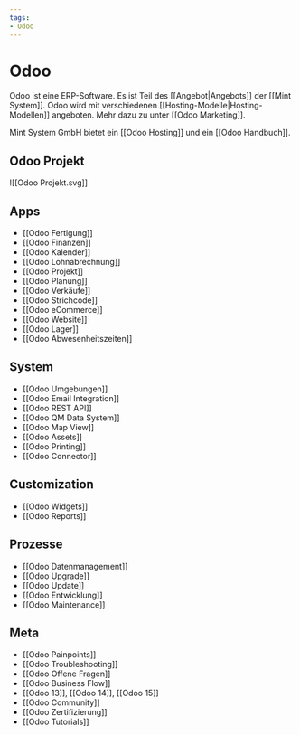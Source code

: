 ```yaml
---
tags:
- Odoo
---
```


# Odoo
Odoo ist eine ERP-Software. Es ist Teil des [[Angebot|Angebots]] der [[Mint System]]. Odoo wird mit verschiedenen [[Hosting-Modelle|Hosting-Modellen]] angeboten. Mehr dazu zu unter [[Odoo Marketing]].

Mint System GmbH bietet ein [[Odoo Hosting]] und ein [[Odoo Handbuch]].

## Odoo Projekt

![[Odoo Projekt.svg]]

## Apps

* [[Odoo Fertigung]]
* [[Odoo Finanzen]]
* [[Odoo Kalender]]
* [[Odoo Lohnabrechnung]]
* [[Odoo Projekt]]
* [[Odoo Planung]]
* [[Odoo Verkäufe]]
* [[Odoo Strichcode]]
* [[Odoo eCommerce]]
* [[Odoo Website]]
* [[Odoo Lager]]
* [[Odoo Abwesenheitszeiten]]

## System

* [[Odoo Umgebungen]]
* [[Odoo Email Integration]]
* [[Odoo REST API]]
* [[Odoo QM Data System]]
* [[Odoo Map View]]
* [[Odoo Assets]]
* [[Odoo Printing]]
* [[Odoo Connector]]

## Customization

* [[Odoo Widgets]]
* [[Odoo Reports]]

## Prozesse

* [[Odoo Datenmanagement]]
* [[Odoo Upgrade]]
* [[Odoo Update]]
* [[Odoo Entwicklung]]
* [[Odoo Maintenance]]

## Meta

* [[Odoo Painpoints]]
* [[Odoo Troubleshooting]]
* [[Odoo Offene Fragen]]
* [[Odoo Business Flow]]
* [[Odoo 13]], [[Odoo 14]], [[Odoo 15]]
* [[Odoo Community]]
* [[Odoo Zertifizierung]]
* [[Odoo Tutorials]]
